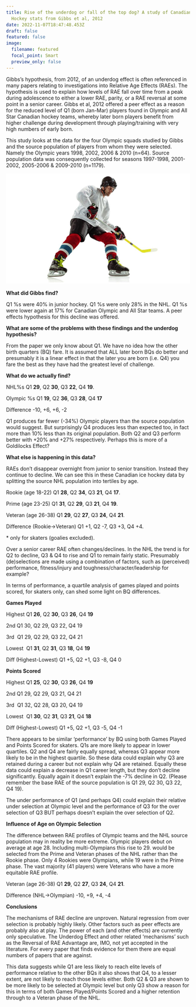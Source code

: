 ```yaml
---
title: Rise of the underdog or fall of the top dog? A study of Canadian Ice
  Hockey stats from Gibbs et al, 2012
date: 2022-11-07T18:47:48.453Z
draft: false
featured: false
image:
  filename: featured
  focal_point: Smart
  preview_only: false
---
```

<meta name="twitter:card" content="summary_large_image" />
<meta name="twitter:site" content="@nothirdman" />
<meta name="twitter:title" content="Rise of the underdog or fall of the top dog? A study of Canadian Ice Hockey stats from Gibbs et al, 2012" />
<meta name="twitter:description" content="An investigation into the RAE profile of the Olympic Canadian Ice Hockey teams and their source population used by Gibbs et al, 2012, to publish the Underdog Hypothesis." />
<meta name="twitter:image" content="https://onemoresummer.co.uk/post/rise-of-the-underdog-or-fall-of-the-top-dog-a-study-of-canadian-ice-hockey-stats-from-gibbs-et-al-2012/ice-hockey.jpg" />

Gibbs’s hypothesis, from 2012, of an underdog effect is often referenced in many papers relating to investigations into Relative Age Effects (RAEs). The hypothesis is used to explain how levels of RAE fall over time from a peak during adolescence to either a lower RAE, parity, or a RAE reversal at some point in a senior career. Gibbs et al, 2012 offered a peer effect as a reason for the reduced level of Q1 (born Jan-Mar) players found in Olympic and All Star Canadian hockey teams, whereby later born players benefit from higher challenge during development through playing/training with very high numbers of early born.

This study looks at the data for the four Olympic squads studied by Gibbs and the source population of players from whom they were selected. Namely the Olympic years 1998, 2002, 2006 & 2010 (n=64). Source population data was consequently collected for seasons 1997-1998, 2001-2002, 2005-2006 & 2009-2010 (n=1179).

![](ice-hockey.jpg)

**What did Gibbs find?**

Q1 %s were 40% in junior hockey. Q1 %s were only 28% in the NHL. Q1 %s were lower again at 17% for Canadian Olympic and All Star teams. A peer effects hypothesis for this decline was offered.

**What are some of the problems with these findings and the underdog hypothesis?**

From the paper we only know about Q1. We have no idea how the other birth quarters (BQ) fare. It is assumed that ALL later born BQs do better and presumably it is a linear effect in that the later you are born (i.e. Q4) you fare the best as they have had the greatest level of challenge.

**What do we actually find?**

NHL%s Q1 **29**, Q2 **30**, Q3 **22**, Q4 **19**.

Olympic %s Q1 **19**, Q2 **36**, Q3 **28**, Q4 **17**

Difference -10, +6, +6, -2

Q1 produces far fewer (-34%) Olympic players than the source population would suggest. But surprisingly Q4 produces less than expected too, in fact more than 10% less than its original population. Both Q2 and Q3 perform better with +20% and +27% respectively. Perhaps this is more of a Goldilocks Effect?

**What else is happening in this data?**

RAEs don’t disappear overnight from junior to senior transition. Instead they continue to decline. We can see this in these Canadian ice hockey data by splitting the source NHL population into tertiles by age.

Rookie (age 18-22) Q1 **28**, Q2 **34**, Q3 **21**, Q4 **17**.

Prime (age 23-25) Q1 **31**, Q2 **29**, Q3 **21**, Q4 **19**.

Veteran (age 26-38) Q1 **29**, Q2 **27**, Q3 **24**, Q4 **21**.

Difference (Rookie->Veteran) Q1 +1, Q2 -7, Q3 +3, Q4 +4.

\* only for skaters (goalies excluded).

Over a senior career RAE often changes/declines. In the NHL the trend is for Q2 to decline, Q3 & Q4 to rise and Q1 to remain fairly static. Presumably (de)selections are made using a combination of factors, such as (perceived) performance, fitness/injury and toughness/character/leadership for example?

In terms of performance, a quartile analysis of games played and points scored, for skaters only, can shed some light on BQ differences. 

**Games Played**

Highest Q1 **26**, Q2 **30**, Q3 **26**, Q4 **19**

2nd Q1 30, Q2 29, Q3 22, Q4 19

3rd  Q1 29, Q2 29, Q3 22, Q4 21

Lowest  Q1 **31**, Q2 **31**, Q3 **18**, Q4 **19**

Diff (Highest-Lowest) Q1 +5, Q2 +1, Q3 -8, Q4 0

**Points Scored**

Highest Q1 **25**, Q2 **30**, Q3 **26**, Q4 **19**

2nd Q1 29, Q2 29, Q3 21, Q4 21

3rd  Q1 32, Q2 28, Q3 20, Q4 19

Lowest  Q1 **30**, Q2 **31**, Q3 **21**, Q4 **18**

Diff (Highest-Lowest) Q1 +5, Q2 +1, Q3 -5, Q4 -1

There appears to be similar ‘performance’ by BQ using both Games Played and Points Scored for skaters. Q1s are more likely to appear in lower quartiles. Q2 and Q4 are fairly equally spread, whereas Q3 appear more likely to be in the highest quartile. So these data could explain why Q3 are retained during a career but not explain why Q4 are retained. Equally these data could explain a decrease in Q1 career length, but they don’t decline significantly. Equally again it doesn’t explain the -7% decline in Q2. (Please remember the base RAE of the source population is Q1 29, Q2 30, Q3 22, Q4 19).

The under performance of Q1 (and perhaps Q4) could explain their relative under selection at Olympic level and the performance of Q3 for the over selection of Q3 BUT perhaps doesn’t explain the over selection of Q2.

**Influence of A﻿ge on Olympic Selection**

T﻿he difference between RAE profiles of Olympic teams and the NHL source population may in reality be more extreme. Olympic players debut on average at age 28. Including multi-Olympians this rise to 29. would be selected from the Prime and Veteran phases of the NHL rather than the Rookie phase. Only 4 Rookies were Olympians, while 19 were in the Prime phase. The vast majority (41 players) were Veterans who have a more equitable RAE profile.

Veteran (age 26-38) Q1 **29**, Q2 **27**, Q3 **24**, Q4 **21**.

Difference (NHL->Olympian) -10, +9, +4, -4



**C﻿onclusions**

The mechanisms of RAE decline are unproven. Natural regression from over selection is probably highly likely. Other factors such as peer effects are probably also at play. The power of each (and other effects) are currently only speculative. The Underdog Effect and other related ‘mechanisms’ such as the Reversal of RAE Advantage are, IMO, not yet accepted in the literature. For every paper that finds evidence for them there are equal numbers of papers that are against. 

This data suggests while Q1 are less likely to reach elite levels of performance relative to the other BQs it also shows that Q4, to a lesser extent, are not likely to reach those levels either. Both Q2 & Q3 are shown to be more likely to be selected at Olympic level but only Q3 show a reason for this in terms of both Games Played/Points Scored and a higher retention through to a Veteran phase of the NHL.